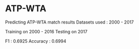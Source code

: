 # ATP-WTA
Predicting ATP-WTA match results
Datasets used : 2000 - 2017

Training on 2000 - 2016
Testing on 2017

F1 : 0.6925
Accuracy : 0.6994
